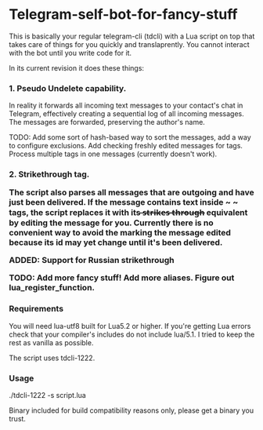 # Telegram-self-bot-for-fancy-stuff

This is basically your regular telegram-cli (tdcli) with a Lua script on top that takes care of things for you quickly and translaprently. You cannot interact with the bot until you write code for it.

In its current revision it does these things:

<h3><b>1. Pseudo Undelete capability.</b></h3>

In reality it forwards all incoming text messages to your contact's chat in Telegram, effectively creating a sequential log of all incoming messages. The messages are forwarded, preserving the author's name. 

TODO: Add some sort of hash-based way to sort the messages, add a way to configure exclusions. Add checking freshly edited messages for tags. Process multiple tags in one messages (currently doesn't work).

<h3><b>2. Strikethrough tag.</b></3>

The script also parses all messages that are outgoing and have just been delivered. If the message contains text inside ~ ~ tags, the script replaces it with its ̶s̶t̶r̶i̶k̶e̶s̶ ̶t̶h̶r̶o̶u̶g̶h̶ equivalent by editing the message for you. Currently there is no convenient way to avoid the marking the message edited because its id may yet change until it's been delivered.

ADDED: Support for Russian strikethrough

TODO: Add more fancy stuff! Add more aliases. Figure out lua_register_function.

<h3><b>Requirements</h3></b>

You will need lua-utf8 built for Lua5.2 or higher. If you're getting Lua errors check that your compiler's includes do not include lua/5.1. I tried to keep the rest as vanilla as possible.

The script uses tdcli-1222.

<h3><b>Usage</h3></b>

./tdcli-1222 -s script.lua

Binary included for build compatibility reasons only, please get a binary you trust.
